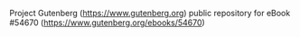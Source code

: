Project Gutenberg (https://www.gutenberg.org) public repository for
eBook #54670 (https://www.gutenberg.org/ebooks/54670)
